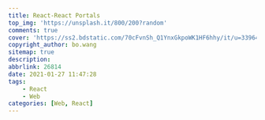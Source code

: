 ```yaml
---
title: React-React Portals
top_img: 'https://unsplash.it/800/200?random'
comments: true
cover: 'https://ss2.bdstatic.com/70cFvnSh_Q1YnxGkpoWK1HF6hhy/it/u=3396435274,4251997814&fm=26&gp=0.jpg'
copyright_author: bo.wang
sitemap: true
description: 
abbrlink: 26814
date: 2021-01-27 11:47:28
tags:
    - React
    - Web
categories: [Web, React]
---
```

